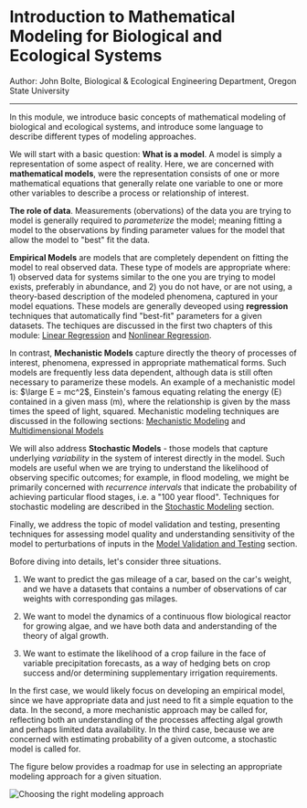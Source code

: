 # Introduction to Mathematical Modeling for Biological and Ecological Systems


Author: John Bolte, Biological & Ecological Engineering Department, Oregon State University
<hr/>

In this module, we introduce basic concepts of mathematical modeling of biological and ecological systems, and introduce some language to describe different types of modeling approaches. 

We will start with a basic question:  **What is a model**.  A model is simply a representation of some aspect of reality.  Here, we are concerned with **mathematical models**, were the representation consists of one or more mathematical equations that generally relate one variable to one or more other variables to describe a process or relationship of interest.

**The role of data**.  Measurements (obervations) of the data you are trying to model is generally required to *parameterize* the model; meaning fitting a model to the observations by finding parameter values for the model that allow the model to "best" fit the data.

**Empirical Models** are models that are completely dependent on fitting the model to real observed data.  These type of models are appropriate where: 1) observed data for systems similar to the one you are trying to model exists, preferably in abundance, and 2) you do not have, or are not using, a theory-based description of the modeled phenomena, captured in your model equations.  These models are generally deveoped using **regression** techniques that automatically find "best-fit" parameters for a given datasets.  The techiques are discussed in the first two chapters of this module: [Linear Regression](../1-Linear-Regression/Linear-Regression.html) and [Nonlinear Regression](../2-Nonlinear-Regression/Nonlinear-Regression.html). 

In contrast, **Mechanistic Models** capture directly the theory of processes of interest, phenomena, expressed in appropriate mathematical forms.  Such models are frequently less data dependent, although data is still often necessary to paramerize these models. An example of a mechanistic model is:  $\large E = mc^2$, Einstein's famous equating relating the energy (E) contained in a given mass (m), where the relationship is given by the mass times the speed of light, squared.  Mechanistic modeling techniques are discussed in the following sections: [Mechanistic Modeling](../3-Mechanistic-Modeling/Mechanistic-Modeling.html) and [Multidimensional Models](../4-Multidimensional-Models.html) 

We will also address **Stochastic Models** - those models that capture underlying *variability* in the system of interest directly in the model.  Such models are useful when we are trying to understand the likelihood of observing specific outcomes; for example, in flood modeling, we might be primarily concerned with *recurrence intervals* that indicate the probability of achieving particular flood stages, i.e. a "100 year flood". Techniques for stochastic modeling are described in the [Stochastic Modeling](../5-Stochastic-Models/Stochastic-Models.html) section.

Finally, we address the topic of model validation and testing, presenting techniques for assessing model quality and understanding sensitivity of the model to perturbations of inputs in the [Model Validation and Testing](../6-Model-Validation-and-Testing/Model-Validation-and-Testing.html) section. 

Bofore diving into details, let's consider three situations.

1. We want to predict the gas mileage of a car, based on the car's weight, and we have a datasets that contains a number of observations of car weights with corresponding gas milages.

2. We want to model the dynamics of a continuous flow biological reactor for growing algae, and we have both data and anderstanding of the theory of algal growth.

3. We want to estimate the likelihood of a crop failure in the face of variable precipitation forecasts, as a way of hedging bets on crop success and/or determining supplementary irrigation requirements. 

In the first case, we would likely focus on developing an empirical model, since we have appropriate data and just need to fit a simple equation to the data.  In the second, a more mechanistic approach may be called for, reflecting both an understanding of the processes affecting algal growth and perhaps limited data availability. In the third case, because we are concerned with estimating probability of a given outcome, a stochastic model is called for.

The figure below provides a roadmap for use in selecting an appropriate modeling approach for a given situation.

![Choosing the right modeling approach](./ModelingApproaches.png)

